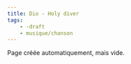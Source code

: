 ```yaml
---
title: Dio - Holy diver
tags:
    - -draft
    - musique/chanson
---
```


Page créée automatiquement, mais vide.
